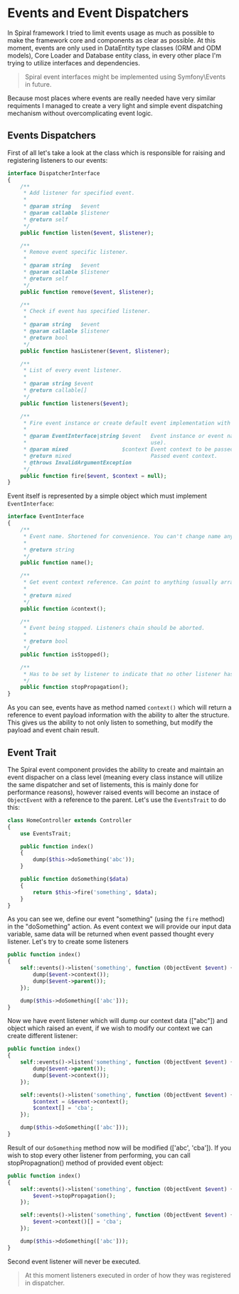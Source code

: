 # Events and Event Dispatchers
In Spiral framework I tried to limit events usage as much as possible to make the framework core and components as clear as possible. At this moment, events are only used in DataEntity type classes (ORM and ODM models), Core Loader and Database entity class, in every other place I'm trying to utilize interfaces and dependencies. 

> Spiral event interfaces might be implemented using Symfony\Events in future.

Because most places where events are really needed have very similar requiments I managed to create a very light and simple event dispatching mechanism without overcomplicating event logic.

## Events Dispatchers
First of all let's take a look at the class which is responsible for raising and registering listeners to our events:

```php
interface DispatcherInterface
{
    /**
     * Add listener for specified event.
     *
     * @param string   $event
     * @param callable $listener
     * @return self
     */
    public function listen($event, $listener);

    /**
     * Remove event specific listener.
     *
     * @param string   $event
     * @param callable $listener
     * @return self
     */
    public function remove($event, $listener);

    /**
     * Check if event has specified listener.
     *
     * @param string   $event
     * @param callable $listener
     * @return bool
     */
    public function hasListener($event, $listener);

    /**
     * List of every event listener.
     *
     * @param string $event
     * @return callable[]
     */
    public function listeners($event);

    /**
     * Fire event instance or create default event implementation with specified context.
     *
     * @param EventInterface|string $event   Event instance or event name (default implementation to
     *                                       use).
     * @param mixed                 $context Event context to be passed.
     * @return mixed                         Passed event context.
     * @throws InvalidArgumentException
     */
    public function fire($event, $context = null);
}
```

Event itself is represented by a simple object which must implement `EventInterface`:

```php
interface EventInterface
{
    /**
     * Event name. Shortened for convenience. You can't change name anyway.
     *
     * @return string
     */
    public function name();

    /**
     * Get event context reference. Can point to anything (usually array) and should be editable.
     *
     * @return mixed
     */
    public function &context();

    /**
     * Event being stopped. Listeners chain should be aborted.
     *
     * @return bool
     */
    public function isStopped();

    /**
     * Has to be set by listener to indicate that no other listener has to be executed.
     */
    public function stopPropagation();
}
```

As you can see, events have as method named `context()` which will return a reference to event payload information with the ability to alter the structure. This gives us the ability to not only listen to something, but modify the payload and event chain result.

## Event Trait
The Spiral event component provides the ability to create and maintain an event dispacher on a class level (meaning every class instance will utilize the same dispatcher and set of listements, this is mainly done for performance reasons), however raised events will become an instace of `ObjectEvent` with a reference to the parent. Let's use the `EventsTrait` to do this:

```php
class HomeController extends Controller
{
    use EventsTrait;

    public function index() 
    {
        dump($this->doSomething('abc'));
    }

    public function doSomething($data)
    {
        return $this->fire('something', $data);
    }
}
```

As you can see we, define our event "something" (using the `fire` method) in the "doSomething" action. As event context we will provide our input data variable, same data will be returned when event passed thought every listener. Let's try to create some listeners

```php
public function index()
{
    self::events()->listen('something', function (ObjectEvent $event) {
        dump($event->context());
        dump($event->parent());
    });

    dump($this->doSomething(['abc']));
}
```

Now we have event listener which will dump our context data (["abc"]) and object which raised an event, if we wish to modify our context we can create different listener:

```php
public function index()
{
    self::events()->listen('something', function (ObjectEvent $event) {
        dump($event->parent());
        dump($event->context());
    });

    self::events()->listen('something', function (ObjectEvent $event) {
        $context = &$event->context();
        $context[] = 'cba';
    });

    dump($this->doSomething(['abc']));
}
```

Result of our `doSomething` method now will be modified (['abc', 'cba']). If you wish to stop every other listener from performing, you can call stopPropagnation() method of provided event object:

```php
public function index()
{
    self::events()->listen('something', function (ObjectEvent $event) {
        $event->stopPropagation();
    });

    self::events()->listen('something', function (ObjectEvent $event) {
        $event->context()[] = 'cba';
    });

    dump($this->doSomething(['abc']));
}
```

Second event listener will never be executed.
> At this moment listeners executed in order of how they was registered in dispatcher.
